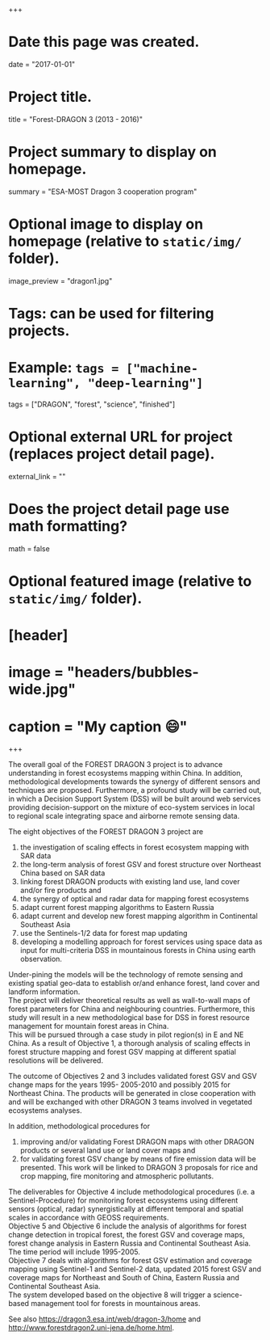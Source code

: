 +++
# Date this page was created.
date = "2017-01-01"

# Project title.
title = "Forest-DRAGON 3 (2013 - 2016)"

# Project summary to display on homepage.
summary = "ESA-MOST Dragon 3 cooperation program"

# Optional image to display on homepage (relative to `static/img/` folder).
image_preview = "dragon1.jpg"

# Tags: can be used for filtering projects.
# Example: `tags = ["machine-learning", "deep-learning"]`
tags = ["DRAGON", "forest", "science", "finished"]

# Optional external URL for project (replaces project detail page).
external_link = ""

# Does the project detail page use math formatting?
math = false

# Optional featured image (relative to `static/img/` folder).
# [header]
# image = "headers/bubbles-wide.jpg"
# caption = "My caption :smile:"

+++

The overall goal of the FOREST DRAGON 3 project is to advance understanding in forest ecosystems mapping within China. In addition, methodological developments towards the synergy of different sensors and techniques are proposed. Furthermore, a profound study will be carried out, in which a Decision Support System (DSS) will be built around web services providing decision-support on the mixture of eco-system services in local to regional scale integrating space and airborne remote sensing data. 

The eight objectives of the FOREST DRAGON 3 project are 

1. the investigation of scaling effects in forest ecosystem mapping with SAR data
2. the long-term analysis of forest GSV and forest structure over Northeast China based on SAR data
3. linking forest DRAGON products with existing land use, land cover and/or fire products and 
4. the synergy of optical and radar data for mapping forest ecosystems
5. adapt current forest mapping algorithms to Eastern Russia
6. adapt current and develop new forest mapping algorithm in Continental Southeast Asia
7. use the Sentinels-1/2 data for forest map updating
8. developing a modelling approach for forest services using space data as input for multi-criteria DSS in mountainous forests in China using earth observation. 

Under-pining the models will be the technology of remote sensing and existing spatial geo-data to establish or/and enhance forest, land cover and landform information.   
The project will deliver theoretical results as well as wall-to-wall maps of forest parameters for China and neighbouring countries. Furthermore, this study will result in a new methodological base for DSS in forest resource management for mountain forest areas in China.   
This will be pursued through a case study in pilot region(s) in E and NE China. As a result of Objective 1, a thorough analysis of scaling effects in forest structure mapping and forest GSV mapping at different spatial resolutions will be delivered. 

The outcome of Objectives 2 and 3 includes validated forest GSV and GSV change maps for the years 1995- 2005-2010 and possibly 2015 for Northeast China. The products will be generated in close cooperation with and will be exchanged with other DRAGON 3 teams involved in vegetated ecosystems analyses. 

In addition, methodological procedures for 

1. improving and/or validating Forest DRAGON maps with other DRAGON products or several land use or land cover maps and 
2. for validating forest GSV change by means of fire emission data will be presented. This work will be linked to DRAGON 3 proposals for rice and crop mapping, fire monitoring and atmospheric pollutants. 

The deliverables for Objective 4 include methodological procedures (i.e. a Sentinel-Procedure) for monitoring forest ecosystems using different sensors (optical, radar) synergistically at different temporal and spatial scales in accordance with GEOSS requirements.   
Objective 5 and Objective 6 include the analysis of algorithms for forest change detection in tropical forest, the forest GSV and coverage maps, forest change analysis in Eastern Russia and Continental Southeast Asia. The time period will include 1995-2005.   
Objective 7 deals with algorithms for forest GSV estimation and coverage mapping using Sentinel-1 and Sentinel-2 data, updated 2015 forest GSV and coverage maps for Northeast and South of China, Eastern Russia and Continental Southeast Asia.   
The system developed based on the objective 8 will trigger a science-based management tool for forests in mountainous areas.

See also https://dragon3.esa.int/web/dragon-3/home and http://www.forestdragon2.uni-jena.de/home.html.
